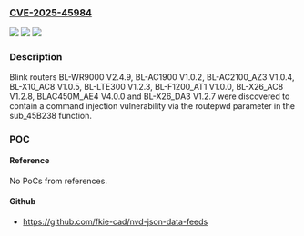 ### [CVE-2025-45984](https://cve.mitre.org/cgi-bin/cvename.cgi?name=CVE-2025-45984)
![](https://img.shields.io/static/v1?label=Product&message=n%2Fa&color=blue)
![](https://img.shields.io/static/v1?label=Version&message=n%2Fa%20&color=brightgreen)
![](https://img.shields.io/static/v1?label=Vulnerability&message=n%2Fa&color=brightgreen)

### Description

Blink routers BL-WR9000 V2.4.9, BL-AC1900 V1.0.2, BL-AC2100_AZ3 V1.0.4, BL-X10_AC8 V1.0.5, BL-LTE300 V1.2.3, BL-F1200_AT1 V1.0.0, BL-X26_AC8 V1.2.8, BLAC450M_AE4 V4.0.0 and BL-X26_DA3 V1.2.7 were discovered to contain a command injection vulnerability via the routepwd parameter in the sub_45B238 function.

### POC

#### Reference
No PoCs from references.

#### Github
- https://github.com/fkie-cad/nvd-json-data-feeds

